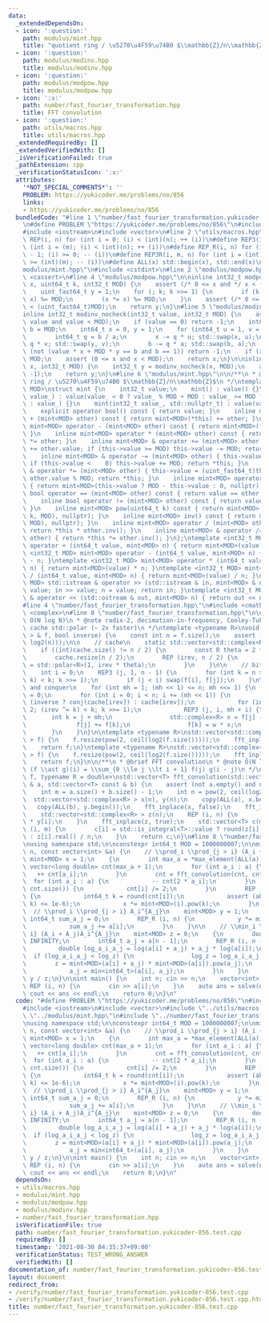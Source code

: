 ```yaml
---
data:
  _extendedDependsOn:
  - icon: ':question:'
    path: modulus/mint.hpp
    title: "quotient ring / \u5270\u4F59\u74B0 $\\mathbb{Z}/n\\mathbb{Z}$"
  - icon: ':question:'
    path: modulus/modinv.hpp
    title: modulus/modinv.hpp
  - icon: ':question:'
    path: modulus/modpow.hpp
    title: modulus/modpow.hpp
  - icon: ':x:'
    path: number/fast_fourier_transformation.hpp
    title: FFT convolution
  - icon: ':question:'
    path: utils/macros.hpp
    title: utils/macros.hpp
  _extendedRequiredBy: []
  _extendedVerifiedWith: []
  _isVerificationFailed: true
  _pathExtension: cpp
  _verificationStatusIcon: ':x:'
  attributes:
    '*NOT_SPECIAL_COMMENTS*': ''
    PROBLEM: https://yukicoder.me/problems/no/856
    links:
    - https://yukicoder.me/problems/no/856
  bundledCode: "#line 1 \"number/fast_fourier_transformation.yukicoder-856.test.cpp\"\
    \n#define PROBLEM \"https://yukicoder.me/problems/no/856\"\n#include <algorithm>\n\
    #include <iostream>\n#include <vector>\n#line 2 \"utils/macros.hpp\"\n#define\
    \ REP(i, n) for (int i = 0; (i) < (int)(n); ++ (i))\n#define REP3(i, m, n) for\
    \ (int i = (m); (i) < (int)(n); ++ (i))\n#define REP_R(i, n) for (int i = (int)(n)\
    \ - 1; (i) >= 0; -- (i))\n#define REP3R(i, m, n) for (int i = (int)(n) - 1; (i)\
    \ >= (int)(m); -- (i))\n#define ALL(x) std::begin(x), std::end(x)\n#line 2 \"\
    modulus/mint.hpp\"\n#include <cstdint>\n#line 2 \"modulus/modpow.hpp\"\n#include\
    \ <cassert>\n#line 4 \"modulus/modpow.hpp\"\n\ninline int32_t modpow(uint_fast64_t\
    \ x, uint64_t k, int32_t MOD) {\n    assert (/* 0 <= x and */ x < (uint_fast64_t)MOD);\n\
    \    uint_fast64_t y = 1;\n    for (; k; k >>= 1) {\n        if (k & 1) (y *=\
    \ x) %= MOD;\n        (x *= x) %= MOD;\n    }\n    assert (/* 0 <= y and */ y\
    \ < (uint_fast64_t)MOD);\n    return y;\n}\n#line 5 \"modulus/modinv.hpp\"\n\n\
    inline int32_t modinv_nocheck(int32_t value, int32_t MOD) {\n    assert (0 <=\
    \ value and value < MOD);\n    if (value == 0) return -1;\n    int64_t a = value,\
    \ b = MOD;\n    int64_t x = 0, y = 1;\n    for (int64_t u = 1, v = 0; a; ) {\n\
    \        int64_t q = b / a;\n        x -= q * u; std::swap(x, u);\n        y -=\
    \ q * v; std::swap(y, v);\n        b -= q * a; std::swap(b, a);\n    }\n    if\
    \ (not (value * x + MOD * y == b and b == 1)) return -1;\n    if (x < 0) x +=\
    \ MOD;\n    assert (0 <= x and x < MOD);\n    return x;\n}\n\ninline int32_t modinv(int32_t\
    \ x, int32_t MOD) {\n    int32_t y = modinv_nocheck(x, MOD);\n    assert (y !=\
    \ -1);\n    return y;\n}\n#line 6 \"modulus/mint.hpp\"\n\n/**\n * @brief quotient\
    \ ring / \u5270\u4F59\u74B0 $\\mathbb{Z}/n\\mathbb{Z}$\n */\ntemplate <int32_t\
    \ MOD>\nstruct mint {\n    int32_t value;\n    mint() : value() {}\n    mint(int64_t\
    \ value_) : value(value_ < 0 ? value_ % MOD + MOD : value_ >= MOD ? value_ % MOD\
    \ : value_) {}\n    mint(int32_t value_, std::nullptr_t) : value(value_) {}\n\
    \    explicit operator bool() const { return value; }\n    inline mint<MOD> operator\
    \ + (mint<MOD> other) const { return mint<MOD>(*this) += other; }\n    inline\
    \ mint<MOD> operator - (mint<MOD> other) const { return mint<MOD>(*this) -= other;\
    \ }\n    inline mint<MOD> operator * (mint<MOD> other) const { return mint<MOD>(*this)\
    \ *= other; }\n    inline mint<MOD> & operator += (mint<MOD> other) { this->value\
    \ += other.value; if (this->value >= MOD) this->value -= MOD; return *this; }\n\
    \    inline mint<MOD> & operator -= (mint<MOD> other) { this->value -= other.value;\
    \ if (this->value <    0) this->value += MOD; return *this; }\n    inline mint<MOD>\
    \ & operator *= (mint<MOD> other) { this->value = (uint_fast64_t)this->value *\
    \ other.value % MOD; return *this; }\n    inline mint<MOD> operator - () const\
    \ { return mint<MOD>(this->value ? MOD - this->value : 0, nullptr); }\n    inline\
    \ bool operator == (mint<MOD> other) const { return value == other.value; }\n\
    \    inline bool operator != (mint<MOD> other) const { return value != other.value;\
    \ }\n    inline mint<MOD> pow(uint64_t k) const { return mint<MOD>(modpow(value,\
    \ k, MOD), nullptr); }\n    inline mint<MOD> inv() const { return mint<MOD>(modinv(value,\
    \ MOD), nullptr); }\n    inline mint<MOD> operator / (mint<MOD> other) const {\
    \ return *this * other.inv(); }\n    inline mint<MOD> & operator /= (mint<MOD>\
    \ other) { return *this *= other.inv(); }\n};\ntemplate <int32_t MOD> mint<MOD>\
    \ operator + (int64_t value, mint<MOD> n) { return mint<MOD>(value) + n; }\ntemplate\
    \ <int32_t MOD> mint<MOD> operator - (int64_t value, mint<MOD> n) { return mint<MOD>(value)\
    \ - n; }\ntemplate <int32_t MOD> mint<MOD> operator * (int64_t value, mint<MOD>\
    \ n) { return mint<MOD>(value) * n; }\ntemplate <int32_t MOD> mint<MOD> operator\
    \ / (int64_t value, mint<MOD> n) { return mint<MOD>(value) / n; }\ntemplate <int32_t\
    \ MOD> std::istream & operator >> (std::istream & in, mint<MOD> & n) { int64_t\
    \ value; in >> value; n = value; return in; }\ntemplate <int32_t MOD> std::ostream\
    \ & operator << (std::ostream & out, mint<MOD> n) { return out << n.value; }\n\
    #line 4 \"number/fast_fourier_transformation.hpp\"\n#include <cmath>\n#include\
    \ <complex>\n#line 8 \"number/fast_fourier_transformation.hpp\"\n\n/**\n * @note\
    \ O(N log N)\n * @note radix-2, decimation-in-frequency, Cooley-Tukey\n * @note\
    \ cache std::polar (~ 2x faster)\n */\ntemplate <typename R>\nvoid fft_inplace(std::vector<std::complex<R>\
    \ > & f, bool inverse) {\n    const int n = f.size();\n    assert (n == pow(2,\
    \ log2(n)));\n\n    // cache\n    static std::vector<std::complex<R> > cache;\n\
    \    if ((int)cache.size() != n / 2) {\n        const R theta = 2 * M_PI / n;\n\
    \        cache.resize(n / 2);\n        REP (irev, n / 2) {\n            cache[irev]\
    \ = std::polar<R>(1, irev * theta);\n        }\n    }\n\n    // bit reverse\n\
    \    int i = 0;\n    REP3 (j, 1, n - 1) {\n        for (int k = n >> 1; (i ^=\
    \ k) < k; k >>= 1);\n        if (j < i) swap(f[i], f[j]);\n    }\n\n    // divide\
    \ and conquer\n    for (int mh = 1; (mh << 1) <= n; mh <<= 1) {\n        int irev\
    \ = 0;\n        for (int i = 0; i < n; i += (mh << 1)) {\n            auto w =\
    \ (inverse ? conj(cache[irev]) : cache[irev]);\n            for (int k = n >>\
    \ 2; (irev ^= k) < k; k >>= 1);\n            REP3 (j, i, mh + i) {\n         \
    \       int k = j + mh;\n                std::complex<R> x = f[j] - f[k];\n  \
    \              f[j] += f[k];\n                f[k] = w * x;\n            }\n \
    \       }\n    }\n}\n\ntemplate <typename R>\nstd::vector<std::complex<R> > fft(std::vector<std::complex<R>\
    \ > f) {\n    f.resize(pow(2, ceil(log2(f.size()))));\n    fft_inplace(f, false);\n\
    \    return f;\n}\ntemplate <typename R>\nstd::vector<std::complex<R> > ifft(std::vector<std::complex<R>\
    \ > f) {\n    f.resize(pow(2, ceil(log2(f.size()))));\n    fft_inplace(f, true);\n\
    \    return f;\n}\n\n/**\n * @brief FFT convolution\n * @note O(N log N)\n * @note\
    \ (f \\ast g)(i) = \\sum_{0 \\le j \\lt i + 1} f(j) g(i - j)\n */\ntemplate <typename\
    \ T, typename R = double>\nstd::vector<T> fft_convolution(std::vector<T> const\
    \ & a, std::vector<T> const & b) {\n    assert (not a.empty() and not b.empty());\n\
    \    int m = a.size() + b.size() - 1;\n    int n = pow(2, ceil(log2(m)));\n  \
    \  std::vector<std::complex<R> > x(n), y(n);\n    copy(ALL(a), x.begin());\n \
    \   copy(ALL(b), y.begin());\n    fft_inplace(x, false);\n    fft_inplace(y, false);\n\
    \    std::vector<std::complex<R> > z(n);\n    REP (i, n) {\n        z[i] = x[i]\
    \ * y[i];\n    }\n    fft_inplace(z, true);\n    std::vector<T> c(m);\n    REP\
    \ (i, m) {\n        c[i] = std::is_integral<T>::value ? round(z[i].real() / n)\
    \ : z[i].real() / n;\n    }\n    return c;\n}\n#line 8 \"number/fast_fourier_transformation.yukicoder-856.test.cpp\"\
    \nusing namespace std;\n\nconstexpr int64_t MOD = 1000000007;\n\nmint<MOD> solve(int\
    \ n, const vector<int> &a) {\n    // \\prod_i \\prod_{j > i} (A_i + A_j)\n   \
    \ mint<MOD> x = 1;\n    {\n        int max_a = *max_element(ALL(a));\n       \
    \ vector<long double> cnt(max_a + 1);\n        for (int a_i : a) {\n         \
    \   ++ cnt[a_i];\n        }\n        cnt = fft_convolution(cnt, cnt);\n      \
    \  for (int a_i : a) {\n            -- cnt[2 * a_i];\n        }\n        REP (i,\
    \ cnt.size()) {\n            cnt[i] /= 2;\n        }\n        REP (i, cnt.size())\
    \ {\n            int64_t k = round(cnt[i]);\n            assert (abs(cnt[i] -\
    \ k) <= 1e-6);\n            x *= mint<MOD>(i).pow(k);\n        }\n    }\n\n  \
    \  // \\prod_i \\prod_{j > i} A_i^{A_j}\n    mint<MOD> y = 1;\n    {\n       \
    \ int64_t sum_a_j = 0;\n        REP_R (i, n) {\n            y *= mint<MOD>(a[i]).pow(sum_a_j);\n\
    \            sum_a_j += a[i];\n        }\n    }\n\n    // \\min_i \\mimn_{j >\
    \ i} (A_i + A_j)A_i^{A_j}\n    mint<MOD> z = 0;\n    {\n        double log_z =\
    \ INFINITY;\n        int64_t a_j = a[n - 1];\n        REP_R (i, n - 1) {\n   \
    \         double log_a_i_a_j = log(a[i] + a_j) + a_j * log(a[i]);\n          \
    \  if (log_a_i_a_j < log_z) {\n                log_z = log_a_i_a_j;\n        \
    \        z = mint<MOD>(a[i] + a_j) * mint<MOD>(a[i]).pow(a_j);\n            }\n\
    \            a_j = min<int64_t>(a[i], a_j);\n        }\n    }\n    return x *\
    \ y / z;\n}\n\nint main() {\n    int n; cin >> n;\n    vector<int> a(n);\n   \
    \ REP (i, n) {\n        cin >> a[i];\n    }\n    auto ans = solve(n, a);\n   \
    \ cout << ans << endl;\n    return 0;\n}\n"
  code: "#define PROBLEM \"https://yukicoder.me/problems/no/856\"\n#include <algorithm>\n\
    #include <iostream>\n#include <vector>\n#include \"../utils/macros.hpp\"\n#include\
    \ \"../modulus/mint.hpp\"\n#include \"../number/fast_fourier_transformation.hpp\"\
    \nusing namespace std;\n\nconstexpr int64_t MOD = 1000000007;\n\nmint<MOD> solve(int\
    \ n, const vector<int> &a) {\n    // \\prod_i \\prod_{j > i} (A_i + A_j)\n   \
    \ mint<MOD> x = 1;\n    {\n        int max_a = *max_element(ALL(a));\n       \
    \ vector<long double> cnt(max_a + 1);\n        for (int a_i : a) {\n         \
    \   ++ cnt[a_i];\n        }\n        cnt = fft_convolution(cnt, cnt);\n      \
    \  for (int a_i : a) {\n            -- cnt[2 * a_i];\n        }\n        REP (i,\
    \ cnt.size()) {\n            cnt[i] /= 2;\n        }\n        REP (i, cnt.size())\
    \ {\n            int64_t k = round(cnt[i]);\n            assert (abs(cnt[i] -\
    \ k) <= 1e-6);\n            x *= mint<MOD>(i).pow(k);\n        }\n    }\n\n  \
    \  // \\prod_i \\prod_{j > i} A_i^{A_j}\n    mint<MOD> y = 1;\n    {\n       \
    \ int64_t sum_a_j = 0;\n        REP_R (i, n) {\n            y *= mint<MOD>(a[i]).pow(sum_a_j);\n\
    \            sum_a_j += a[i];\n        }\n    }\n\n    // \\min_i \\mimn_{j >\
    \ i} (A_i + A_j)A_i^{A_j}\n    mint<MOD> z = 0;\n    {\n        double log_z =\
    \ INFINITY;\n        int64_t a_j = a[n - 1];\n        REP_R (i, n - 1) {\n   \
    \         double log_a_i_a_j = log(a[i] + a_j) + a_j * log(a[i]);\n          \
    \  if (log_a_i_a_j < log_z) {\n                log_z = log_a_i_a_j;\n        \
    \        z = mint<MOD>(a[i] + a_j) * mint<MOD>(a[i]).pow(a_j);\n            }\n\
    \            a_j = min<int64_t>(a[i], a_j);\n        }\n    }\n    return x *\
    \ y / z;\n}\n\nint main() {\n    int n; cin >> n;\n    vector<int> a(n);\n   \
    \ REP (i, n) {\n        cin >> a[i];\n    }\n    auto ans = solve(n, a);\n   \
    \ cout << ans << endl;\n    return 0;\n}\n"
  dependsOn:
  - utils/macros.hpp
  - modulus/mint.hpp
  - modulus/modpow.hpp
  - modulus/modinv.hpp
  - number/fast_fourier_transformation.hpp
  isVerificationFile: true
  path: number/fast_fourier_transformation.yukicoder-856.test.cpp
  requiredBy: []
  timestamp: '2021-08-30 04:35:37+09:00'
  verificationStatus: TEST_WRONG_ANSWER
  verifiedWith: []
documentation_of: number/fast_fourier_transformation.yukicoder-856.test.cpp
layout: document
redirect_from:
- /verify/number/fast_fourier_transformation.yukicoder-856.test.cpp
- /verify/number/fast_fourier_transformation.yukicoder-856.test.cpp.html
title: number/fast_fourier_transformation.yukicoder-856.test.cpp
---
```

